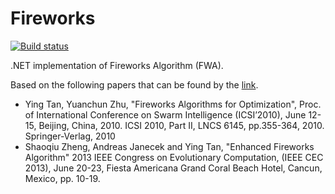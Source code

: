Fireworks
=========

[![Build status](https://ci.appveyor.com/api/projects/status/em6rtw0cj5lre0k4?svg=true)](https://ci.appveyor.com/project/tsimafei-markhel/fireworks)

.NET implementation of Fireworks Algorithm (FWA).

Based on the following papers that can be found by the [link](http://www.cil.pku.edu.cn/publications/).
* Ying Tan, Yuanchun Zhu, "Fireworks Algorithms for Optimization", Proc. of International Conference on Swarm Intelligence (ICSI’2010), June 12-15, Beijing, China, 2010. ICSI 2010, Part II, LNCS 6145, pp.355-364, 2010. Springer-Verlag, 2010
* Shaoqiu Zheng, Andreas Janecek and Ying Tan, "Enhanced Fireworks Algorithm" 2013 IEEE Congress on Evolutionary Computation, (IEEE CEC 2013), June 20-23, Fiesta Americana Grand Coral Beach Hotel, Cancun, Mexico, pp. 10-19.
